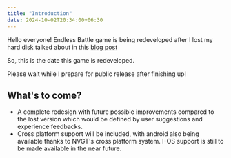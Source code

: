 ```yaml
---
title: "Introduction"
date: 2024-10-02T20:34:00+06:30
---
```

Hello everyone! Endless Battle game is being redeveloped after I lost my hard disk talked about in this [blog post](https://harrymkt.github.io/blog/new-chapter-begins/)
<!--more-->
So, this is the date this game is redeveloped.

Please wait while I prepare for public release after finishing up!

## What's to come?
* A complete redesign with future possible improvements compared to the lost version which would be defined by user suggestions and experience feedbacks.
* Cross platform support will be included, with android also being available thanks to NVGT's cross platform system. I-OS support is still to be made available in the near future.